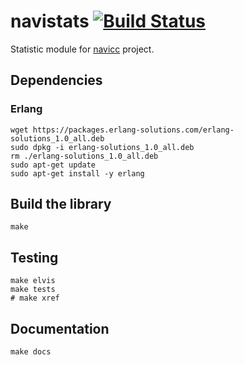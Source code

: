 navistats [![Build Status](https://travis-ci.org/baden/navistats.png)](https://travis-ci.org/baden/navistats)
=========

Statistic module for [navicc](https://github.com/baden/navicc) project.

## Dependencies

### Erlang

```shell
wget https://packages.erlang-solutions.com/erlang-solutions_1.0_all.deb
sudo dpkg -i erlang-solutions_1.0_all.deb
rm ./erlang-solutions_1.0_all.deb
sudo apt-get update
sudo apt-get install -y erlang
```

## Build the library

```shell
make
```

## Testing

```shell
make elvis
make tests
# make xref
```

## Documentation

```shell
make docs
```
